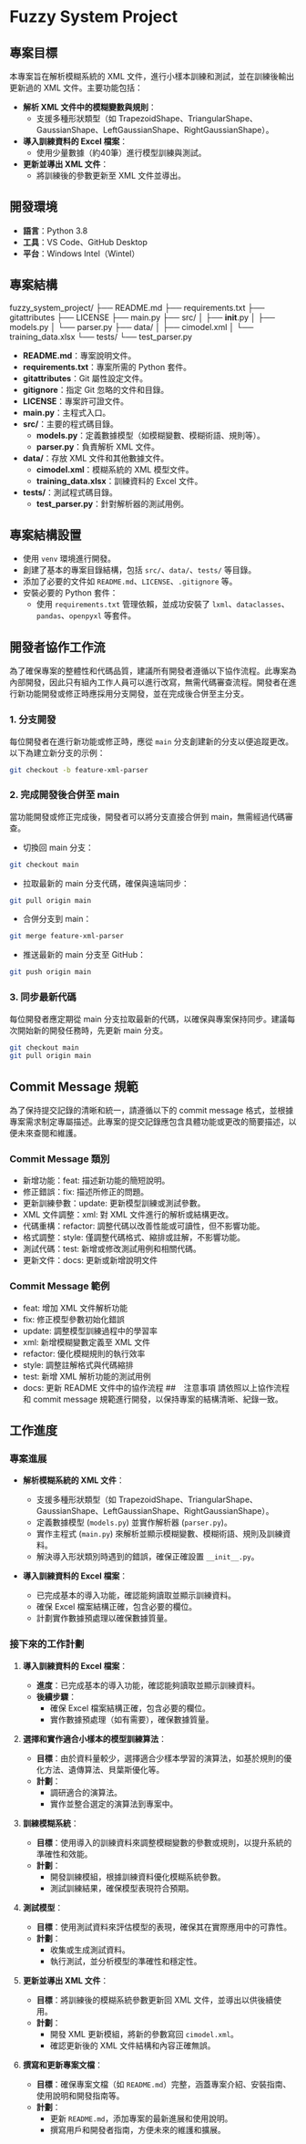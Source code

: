 # Fuzzy System Project

## 專案目標

本專案旨在解析模糊系統的 XML 文件，進行小樣本訓練和測試，並在訓練後輸出更新過的 XML 文件。主要功能包括：

- **解析 XML 文件中的模糊變數與規則**：
  - 支援多種形狀類型（如 TrapezoidShape、TriangularShape、GaussianShape、LeftGaussianShape、RightGaussianShape）。
- **導入訓練資料的 Excel 檔案**：
  - 使用少量數據（約40筆）進行模型訓練與測試。
- **更新並導出 XML 文件**：
  - 將訓練後的參數更新至 XML 文件並導出。

## 開發環境

- **語言**：Python 3.8
- **工具**：VS Code、GitHub Desktop
- **平台**：Windows Intel（Wintel）

## 專案結構

fuzzy_system_project/
├── README.md
├── requirements.txt
├── gitattributes
├── LICENSE
├── main.py
├── src/
│   ├── __init__.py
│   ├── models.py
│   └── parser.py
├── data/
│   ├── cimodel.xml
│   └── training_data.xlsx
└── tests/
    └── test_parser.py


- **README.md**：專案說明文件。
- **requirements.txt**：專案所需的 Python 套件。
- **gitattributes**：Git 屬性設定文件。
- **gitignore**：指定 Git 忽略的文件和目錄。
- **LICENSE**：專案許可證文件。
- **main.py**：主程式入口。
- **src/**：主要的程式碼目錄。
  - **models.py**：定義數據模型（如模糊變數、模糊術語、規則等）。
  - **parser.py**：負責解析 XML 文件。
- **data/**：存放 XML 文件和其他數據文件。
  - **cimodel.xml**：模糊系統的 XML 模型文件。
  - **training_data.xlsx**：訓練資料的 Excel 文件。
- **tests/**：測試程式碼目錄。
  - **test_parser.py**：針對解析器的測試用例。

## 專案結構設置

- 使用 `venv` 環境進行開發。
- 創建了基本的專案目錄結構，包括 `src/`、`data/`、`tests/` 等目錄。
- 添加了必要的文件如 `README.md`、`LICENSE`、`.gitignore` 等。
- 安裝必要的 Python 套件：
  - 使用 `requirements.txt` 管理依賴，並成功安裝了 `lxml`、`dataclasses`、`pandas`、`openpyxl` 等套件。

## 開發者協作工作流

為了確保專案的整體性和代碼品質，建議所有開發者遵循以下協作流程。此專案為內部開發，因此只有組內工作人員可以進行改寫，無需代碼審查流程。開發者在進行新功能開發或修正時應採用分支開發，並在完成後合併至主分支。

### 1. 分支開發

每位開發者在進行新功能或修正時，應從 `main` 分支創建新的分支以便追蹤更改。以下為建立新分支的示例：

```bash
git checkout -b feature-xml-parser
```

### 2. 完成開發後合併至 main
 當功能開發或修正完成後，開發者可以將分支直接合併到 main，無需經過代碼審查。

- 切換回 main 分支：
```bash
git checkout main
```
- 拉取最新的 main 分支代碼，確保與遠端同步：
```bash
git pull origin main
```
- 合併分支到 main：
```bash
git merge feature-xml-parser
```
- 推送最新的 main 分支至 GitHub：
```bash
git push origin main
```
### 3. 同步最新代碼
每位開發者應定期從 main 分支拉取最新的代碼，以確保與專案保持同步。建議每次開始新的開發任務時，先更新 main 分支。
```bash
git checkout main
git pull origin main
```
## Commit Message 規範
為了保持提交記錄的清晰和統一，請遵循以下的 commit message 格式，並根據專案需求制定專屬描述。此專案的提交記錄應包含具體功能或更改的簡要描述，以便未來查閱和維護。

### Commit Message 類別
- 新增功能：feat: 描述新功能的簡短說明。
- 修正錯誤：fix: 描述所修正的問題。
- 更新訓練參數：update: 更新模型訓練或測試參數。
- XML 文件調整：xml: 對 XML 文件進行的解析或結構更改。
- 代碼重構：refactor: 調整代碼以改善性能或可讀性，但不影響功能。
- 格式調整：style: 僅調整代碼格式、縮排或註解，不影響功能。
- 測試代碼：test: 新增或修改測試用例和相關代碼。
- 更新文件：docs: 更新或新增說明文件
### Commit Message 範例
- feat: 增加 XML 文件解析功能
- fix: 修正模型參數初始化錯誤
- update: 調整模型訓練過程中的學習率
- xml: 新增模糊變數定義至 XML 文件
- refactor: 優化模糊規則的執行效率
- style: 調整註解格式與代碼縮排
- test: 新增 XML 解析功能的測試用例
- docs: 更新 README 文件中的協作流程
##　注意事項
請依照以上協作流程和 commit message 規範進行開發，以保持專案的結構清晰、紀錄一致。

## 工作進度

### 專案進展

- **解析模糊系統的 XML 文件**：
  - 支援多種形狀類型（如 TrapezoidShape、TriangularShape、GaussianShape、LeftGaussianShape、RightGaussianShape）。
  - 定義數據模型 (`models.py`) 並實作解析器 (`parser.py`)。
  - 實作主程式 (`main.py`) 來解析並顯示模糊變數、模糊術語、規則及訓練資料。
  - 解決導入形狀類別時遇到的錯誤，確保正確設置 `__init__.py`。

- **導入訓練資料的 Excel 檔案**：
  - 已完成基本的導入功能，確認能夠讀取並顯示訓練資料。
  - 確保 Excel 檔案結構正確，包含必要的欄位。
  - 計劃實作數據預處理以確保數據質量。

### 接下來的工作計劃

1. **導入訓練資料的 Excel 檔案**：
   - **進度**：已完成基本的導入功能，確認能夠讀取並顯示訓練資料。
   - **後續步驟**：
     - 確保 Excel 檔案結構正確，包含必要的欄位。
     - 實作數據預處理（如有需要），確保數據質量。

2. **選擇和實作適合小樣本的模型訓練算法**：
   - **目標**：由於資料量較少，選擇適合少樣本學習的演算法，如基於規則的優化方法、遺傳算法、貝葉斯優化等。
   - **計劃**：
     - 調研適合的演算法。
     - 實作並整合選定的演算法到專案中。

3. **訓練模糊系統**：
   - **目標**：使用導入的訓練資料來調整模糊變數的參數或規則，以提升系統的準確性和效能。
   - **計劃**：
     - 開發訓練模組，根據訓練資料優化模糊系統參數。
     - 測試訓練結果，確保模型表現符合預期。

4. **測試模型**：
   - **目標**：使用測試資料來評估模型的表現，確保其在實際應用中的可靠性。
   - **計劃**：
     - 收集或生成測試資料。
     - 執行測試，並分析模型的準確性和穩定性。

5. **更新並導出 XML 文件**：
   - **目標**：將訓練後的模糊系統參數更新回 XML 文件，並導出以供後續使用。
   - **計劃**：
     - 開發 XML 更新模組，將新的參數寫回 `cimodel.xml`。
     - 確認更新後的 XML 文件結構和內容正確無誤。

6. **撰寫和更新專案文檔**：
   - **目標**：確保專案文檔（如 `README.md`）完整，涵蓋專案介紹、安裝指南、使用說明和開發指南等。
   - **計劃**：
     - 更新 `README.md`，添加專案的最新進展和使用說明。
     - 撰寫用戶和開發者指南，方便未來的維護和擴展。
     
